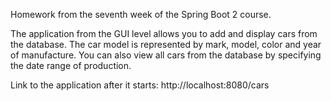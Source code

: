 Homework from the seventh week of the Spring Boot 2 course.

The application from the GUI level allows you to add and display 
cars from the database. The car model is represented by mark, 
model, color and year of manufacture. You can also view all 
cars from the database by specifying the date range of production.

Link to the application after it starts: http://localhost:8080/cars